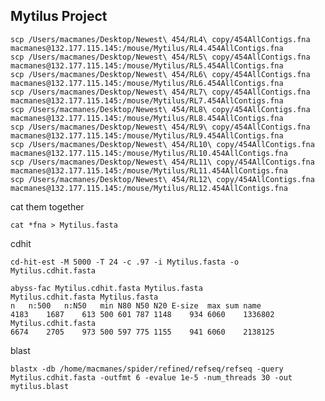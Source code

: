 Mytilus Project
--

	scp /Users/macmanes/Desktop/Newest\ 454/RL4\ copy/454AllContigs.fna macmanes@132.177.115.145:/mouse/Mytilus/RL4.454AllContigs.fna
	scp /Users/macmanes/Desktop/Newest\ 454/RL5\ copy/454AllContigs.fna macmanes@132.177.115.145:/mouse/Mytilus/RL5.454AllContigs.fna
	scp /Users/macmanes/Desktop/Newest\ 454/RL6\ copy/454AllContigs.fna macmanes@132.177.115.145:/mouse/Mytilus/RL6.454AllContigs.fna
	scp /Users/macmanes/Desktop/Newest\ 454/RL7\ copy/454AllContigs.fna macmanes@132.177.115.145:/mouse/Mytilus/RL7.454AllContigs.fna
	scp /Users/macmanes/Desktop/Newest\ 454/RL8\ copy/454AllContigs.fna macmanes@132.177.115.145:/mouse/Mytilus/RL8.454AllContigs.fna
	scp /Users/macmanes/Desktop/Newest\ 454/RL9\ copy/454AllContigs.fna macmanes@132.177.115.145:/mouse/Mytilus/RL9.454AllContigs.fna
	scp /Users/macmanes/Desktop/Newest\ 454/RL10\ copy/454AllContigs.fna macmanes@132.177.115.145:/mouse/Mytilus/RL10.454AllContigs.fna
	scp /Users/macmanes/Desktop/Newest\ 454/RL11\ copy/454AllContigs.fna macmanes@132.177.115.145:/mouse/Mytilus/RL11.454AllContigs.fna
	scp /Users/macmanes/Desktop/Newest\ 454/RL12\ copy/454AllContigs.fna macmanes@132.177.115.145:/mouse/Mytilus/RL12.454AllContigs.fna
	
cat them together

	cat *fna > Mytilus.fasta
	
cdhit

	cd-hit-est -M 5000 -T 24 -c .97 -i Mytilus.fasta -o Mytilus.cdhit.fasta
	
    abyss-fac Mytilus.cdhit.fasta Mytilus.fasta
    Mytilus.cdhit.fasta Mytilus.fasta
    n	n:500	n:N50	min	N80	N50	N20	E-size	max	sum	name
    4183	1687	613	500	601	787	1148	934	6060	1336802	Mytilus.cdhit.fasta
    6674	2705	973	500	597	775	1155	941	6060	2138125	
    

blast

	blastx -db /home/macmanes/spider/refined/refseq/refseq -query Mytilus.cdhit.fasta -outfmt 6 -evalue 1e-5 -num_threads 30 -out mytilus.blast